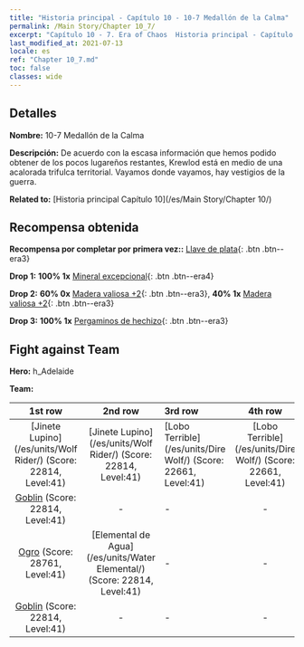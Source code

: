 ```yaml
---
title: "Historia principal - Capítulo 10 - 10-7 Medallón de la Calma"
permalink: /Main Story/Chapter 10_7/
excerpt: "Capítulo 10 - 7. Era of Chaos  Historia principal - Capítulo 10_7. 10-7 Medallón de la Calma"
last_modified_at: 2021-07-13
locale: es
ref: "Chapter 10_7.md"
toc: false
classes: wide
---
```


## Detalles

 **Nombre:** 10-7 Medallón de la Calma

 **Descripción:** De acuerdo con la escasa información que hemos podido obtener de los pocos lugareños restantes, Krewlod está en medio de una acalorada trifulca territorial. Vayamos donde vayamos, hay vestigios de la guerra.

 **Related to:** [Historia principal Capítulo 10](/es/Main Story/Chapter 10/)

## Recompensa obtenida

 **Recompensa por completar por primera vez::** [Llave de plata](/ItemsES/con_693/){: .btn .btn--era3}

 **Drop 1:** **100% 1x** [Mineral excepcional](/ItemsES/mat_33/){: .btn .btn--era4}

 **Drop 2:** **60% 0x** [Madera valiosa +2](/ItemsES/mat_27/){: .btn .btn--era3}, **40% 1x** [Madera valiosa +2](/ItemsES/mat_27/){: .btn .btn--era3}

 **Drop 3:** **100% 1x** [Pergaminos de hechizo](/ItemsES/con_694/){: .btn .btn--era3}


## Fight against Team
 **Hero:** h_Adelaide

 **Team:**


  | 1st row | 2nd row | 3rd row | 4th row |
  |:----:|:----:|:----|:----:|
  | [Jinete Lupino](/es/units/Wolf Rider/) (Score: 22814, Level:41)  | [Jinete Lupino](/es/units/Wolf Rider/) (Score: 22814, Level:41)  | [Lobo Terrible](/es/units/Dire Wolf/) (Score: 22661, Level:41)  | [Lobo Terrible](/es/units/Dire Wolf/) (Score: 22661, Level:41)  |
  | [Goblin](/es/units/Goblin/) (Score: 22814, Level:41)  | - | - | - |
  | [Ogro](/es/units/Ogre/) (Score: 28761, Level:41)  | [Elemental de Agua](/es/units/Water Elemental/) (Score: 22814, Level:41)  | - | - |
  | [Goblin](/es/units/Goblin/) (Score: 22814, Level:41)  | - | - | - |


